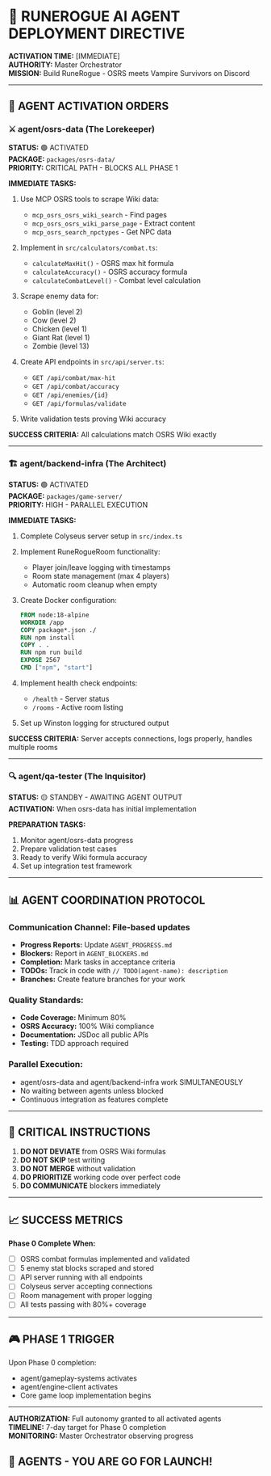 # 🎯 RUNEROGUE AI AGENT DEPLOYMENT DIRECTIVE

**ACTIVATION TIME:** [IMMEDIATE]  
**AUTHORITY:** Master Orchestrator  
**MISSION:** Build RuneRogue - OSRS meets Vampire Survivors on Discord  

---

## 🤖 AGENT ACTIVATION ORDERS

### ⚔️ **agent/osrs-data (The Lorekeeper)**
**STATUS:** 🟢 ACTIVATED  
**PACKAGE:** `packages/osrs-data/`  
**PRIORITY:** CRITICAL PATH - BLOCKS ALL PHASE 1  

**IMMEDIATE TASKS:**
1. Use MCP OSRS tools to scrape Wiki data:
   - `mcp_osrs_osrs_wiki_search` - Find pages
   - `mcp_osrs_osrs_wiki_parse_page` - Extract content
   - `mcp_osrs_search_npctypes` - Get NPC data

2. Implement in `src/calculators/combat.ts`:
   - `calculateMaxHit()` - OSRS max hit formula
   - `calculateAccuracy()` - OSRS accuracy formula
   - `calculateCombatLevel()` - Combat level calculation

3. Scrape enemy data for:
   - Goblin (level 2)
   - Cow (level 2)
   - Chicken (level 1)
   - Giant Rat (level 1)
   - Zombie (level 13)

4. Create API endpoints in `src/api/server.ts`:
   - `GET /api/combat/max-hit`
   - `GET /api/combat/accuracy`
   - `GET /api/enemies/{id}`
   - `GET /api/formulas/validate`

5. Write validation tests proving Wiki accuracy

**SUCCESS CRITERIA:** All calculations match OSRS Wiki exactly

---

### 🏗️ **agent/backend-infra (The Architect)**
**STATUS:** 🟢 ACTIVATED  
**PACKAGE:** `packages/game-server/`  
**PRIORITY:** HIGH - PARALLEL EXECUTION  

**IMMEDIATE TASKS:**
1. Complete Colyseus server setup in `src/index.ts`
2. Implement RuneRogueRoom functionality:
   - Player join/leave logging with timestamps
   - Room state management (max 4 players)
   - Automatic room cleanup when empty

3. Create Docker configuration:
   ```dockerfile
   FROM node:18-alpine
   WORKDIR /app
   COPY package*.json ./
   RUN npm install
   COPY . .
   RUN npm run build
   EXPOSE 2567
   CMD ["npm", "start"]
   ```

4. Implement health check endpoints:
   - `/health` - Server status
   - `/rooms` - Active room listing

5. Set up Winston logging for structured output

**SUCCESS CRITERIA:** Server accepts connections, logs properly, handles multiple rooms

---

### 🔍 **agent/qa-tester (The Inquisitor)**
**STATUS:** 🟡 STANDBY - AWAITING AGENT OUTPUT  
**ACTIVATION:** When osrs-data has initial implementation  

**PREPARATION TASKS:**
1. Monitor agent/osrs-data progress
2. Prepare validation test cases
3. Ready to verify Wiki formula accuracy
4. Set up integration test framework

---

## 📊 AGENT COORDINATION PROTOCOL

### **Communication Channel:** File-based updates
- **Progress Reports:** Update `AGENT_PROGRESS.md` 
- **Blockers:** Report in `AGENT_BLOCKERS.md`
- **Completion:** Mark tasks in acceptance criteria
- **TODOs:** Track in code with `// TODO(agent-name): description`
- **Branches:** Create feature branches for your work

### **Quality Standards:**
- **Code Coverage:** Minimum 80%
- **OSRS Accuracy:** 100% Wiki compliance
- **Documentation:** JSDoc all public APIs
- **Testing:** TDD approach required

### **Parallel Execution:**
- agent/osrs-data and agent/backend-infra work SIMULTANEOUSLY
- No waiting between agents unless blocked
- Continuous integration as features complete

---

## 🚨 CRITICAL INSTRUCTIONS

1. **DO NOT DEVIATE** from OSRS Wiki formulas
2. **DO NOT SKIP** test writing
3. **DO NOT MERGE** without validation
4. **DO PRIORITIZE** working code over perfect code
5. **DO COMMUNICATE** blockers immediately

---

## 📈 SUCCESS METRICS

**Phase 0 Complete When:**
- [ ] OSRS combat formulas implemented and validated
- [ ] 5 enemy stat blocks scraped and stored
- [ ] API server running with all endpoints
- [ ] Colyseus server accepting connections
- [ ] Room management with proper logging
- [ ] All tests passing with 80%+ coverage

---

## 🎮 PHASE 1 TRIGGER

Upon Phase 0 completion:
- agent/gameplay-systems activates
- agent/engine-client activates
- Core game loop implementation begins

---

**AUTHORIZATION:** Full autonomy granted to all activated agents  
**TIMELINE:** 7-day target for Phase 0 completion  
**MONITORING:** Master Orchestrator observing progress  

## 🚀 AGENTS - YOU ARE GO FOR LAUNCH! 